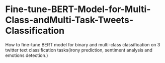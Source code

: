 # Fine-tune-BERT-Model-for-Multi-Class-andMulti-Task-Tweets-Classification
How to fine-tune BERT model for binary and multi-class classification on 3 twitter text classification tasks(irony prediction, sentiment analysis and emotions detection.)
